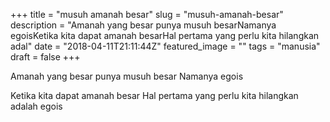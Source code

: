 +++
title = "musuh amanah besar"
slug = "musuh-amanah-besar"
description = "Amanah yang besar punya musuh besarNamanya egoisKetika kita dapat amanah besarHal pertama yang perlu kita hilangkan adal"
date = "2018-04-11T21:11:44Z"
featured_image = ""
tags = "manusia"
draft = false
+++ 
 
Amanah yang besar punya musuh besar
Namanya egois

Ketika kita dapat amanah besar
Hal pertama yang perlu kita hilangkan adalah egois